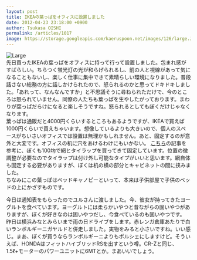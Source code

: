 ```yaml
---
layout: post
title: IKEAの葉っぱをオフィスに設置しました
date: 2012-04-23 23:18:00 +0900
author: Tsukasa OISHI
permalink: /articles/1017
image: https://storage.googleapis.com/kaeruspoon.net/images/126/large.JPG?1335190707
---
```



![Large](https://storage.googleapis.com/kaeruspoon.net/images/126/large.JPG?1335190707)  
先日買ったIKEAの葉っぱをオフィスに持って行って設置しました。包まれ感がすばらしい。ちらつく蛍光灯の光が和らげられるし、前の人と視線があって気になることもないし、楽しく仕事に集中できて素晴らしい環境になりました。普段話さない総務の方に話しかけられたので、怒られるのかと思ってドキドキしました。「あれって、なんなんですか」と不思議そうに尋ねられただけで、今のところは怒られていません。同僚の人たちも葉っぱを生やしたがっております。まわりが葉っぱだらけになると楽しそうですね。怒られるとしてもぼくだけじゃなくなります。  
葉っぱは通販だと4000円くらいするところもあるようですが、IKEAで買えば1000円くらいで買えちゃいます。想像しているよりも大きいので、個人のスペースがちいさいオフィスでは設置は無理かもしれません。あと、固定するのが意外と大変です。オフィスの机に穴をあけるわけにもいかない。 [こちら](http://hiroshism.com/2011/08/ikea-desk-leaf.html)の記事を参考に、ぼくも100均で網とタイラップを買ってきて固定しています。位置の微調整が必要なのでタイラップは付け外し可能なタイプがいいと思います。網自体も固定する必要がありますが、ぼくは机の横の部分とキャビネットの間に挟みました。  
ちなみにこの葉っぱはベッドキャノピーといって、本来は子供部屋で子供のベッドの上にかざすものです。  

今日は通知表をもらったのでユルさんに渡しました。今、彼女が持ってきたヨーグルトを食べています。ヨーグルトには柔らかいやつと昔ながらの固いやつがありますが、ぼくが好きなのは固いやつだし、今食べているのも固いやつです。  
昨日は横浜みなとみらいまで雨の日ドライブをします。赤レンガ倉庫あたりで白いランボルギーニガヤルドと併走しました。実物をみると小さいですね。いい感じ。まあ、ぼくが買うならランボルギーニよりもポルシェにしますけど。そういえば、HONDAはフィットハイブリッドRSを出すという噂。CR-Zと同じ、1.5ℓ+モーターのパワーユニットに6MTとか。まあいいでしょう。  

